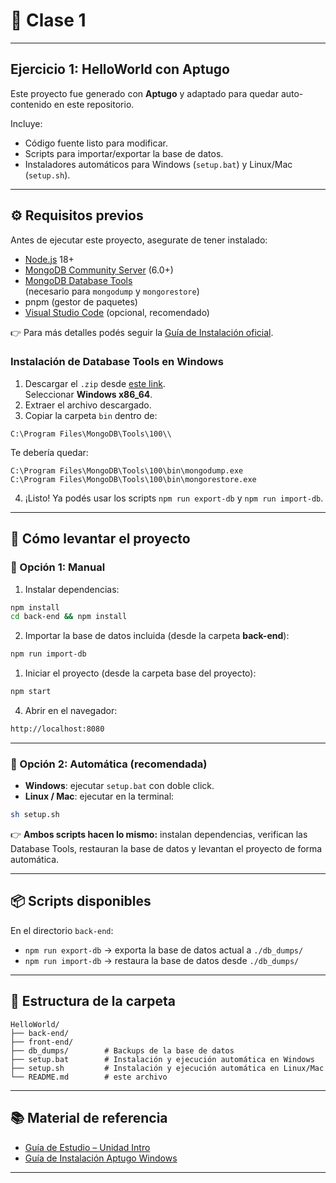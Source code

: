 # 👋 Clase 1

---

## Ejercicio 1: HelloWorld con Aptugo

Este proyecto fue generado con **Aptugo** y adaptado para quedar auto-contenido en este repositorio.

Incluye:
- Código fuente listo para modificar.
- Scripts para importar/exportar la base de datos.
- Instaladores automáticos para Windows (`setup.bat`) y Linux/Mac (`setup.sh`).

---

## ⚙️ Requisitos previos

Antes de ejecutar este proyecto, asegurate de tener instalado:
- [Node.js](https://nodejs.org/) 18+
- [MongoDB Community Server](https://www.mongodb.com/try/download/community) (6.0+)
- [MongoDB Database Tools](https://www.mongodb.com/try/download/database-tools)  
  (necesario para `mongodump` y `mongorestore`)
- pnpm (gestor de paquetes)
- [Visual Studio Code](https://code.visualstudio.com/download) (opcional, recomendado)  


👉 Para más detalles podés seguir la [Guía de Instalación oficial](../Guía%20de%20Instalación%20Aptugo%20Windows.pdf).


### Instalación de Database Tools en Windows
1. Descargar el `.zip` desde [este link](https://www.mongodb.com/try/download/database-tools).  
   Seleccionar **Windows x86_64**.
2. Extraer el archivo descargado.
3. Copiar la carpeta `bin` dentro de:

```
C:\Program Files\MongoDB\Tools\100\\
```

Te debería quedar:

```
C:\Program Files\MongoDB\Tools\100\bin\mongodump.exe
C:\Program Files\MongoDB\Tools\100\bin\mongorestore.exe
```
4. ¡Listo! Ya podés usar los scripts `npm run export-db` y `npm run import-db`.

---

## 🚀 Cómo levantar el proyecto

### 🔹 Opción 1: Manual

1. Instalar dependencias:
```bash
npm install
cd back-end && npm install
```

2. Importar la base de datos incluida (desde la carpeta **back-end**): 

```bash
npm run import-db 
```

1. Iniciar el proyecto (desde la carpeta base del proyecto):

```bash
npm start
```

4. Abrir en el navegador:

```bash
http://localhost:8080
```

---

### 🔹 Opción 2: Automática (recomendada)

* **Windows**: ejecutar `setup.bat` con doble click.
* **Linux / Mac**: ejecutar en la terminal:

```bash
sh setup.sh
```

👉 **Ambos scripts hacen lo mismo:** instalan dependencias, verifican las Database Tools, restauran la base de datos y levantan el proyecto de forma automática.

---

## 📦 Scripts disponibles

En el directorio `back-end`:

* `npm run export-db` → exporta la base de datos actual a `./db_dumps/`
* `npm run import-db` → restaura la base de datos desde `./db_dumps/`

---

## 📂 Estructura de la carpeta

```
HelloWorld/
├── back-end/
├── front-end/
├── db_dumps/        # Backups de la base de datos
├── setup.bat        # Instalación y ejecución automática en Windows
├── setup.sh         # Instalación y ejecución automática en Linux/Mac
└── README.md        # este archivo
```

---

## 📚 Material de referencia

- [Guía de Estudio – Unidad Intro](../Unidad%20Intro%20y%20Aptugo%20-%20Guía%20de%20Estudio%20-%20Programación%20Web%20-%20App.pdf)
- [Guía de Instalación Aptugo Windows](../Guía%20de%20Instalación%20Aptugo%20Windows.pdf)

---